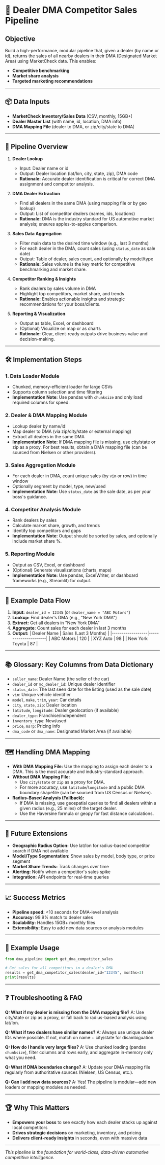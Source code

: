 # 🏁 Dealer DMA Competitor Sales Pipeline

## Objective
Build a high-performance, modular pipeline that, given a dealer (by name or id), returns the sales of all nearby dealers in their DMA (Designated Market Area) using MarketCheck data. This enables:
- **Competitive benchmarking**
- **Market share analysis**
- **Targeted marketing recommendations**

---

## 📦 Data Inputs
- **MarketCheck Inventory/Sales Data** (CSV, monthly, 15GB+)
- **Dealer Master List** (with name, id, location, DMA info)
- **DMA Mapping File** (dealer to DMA, or zip/city/state to DMA)

---

## 🔄 Pipeline Overview

1. **Dealer Lookup**
   - Input: Dealer name or id
   - Output: Dealer location (lat/lon, city, state, zip), DMA code
   - **Rationale:** Accurate dealer identification is critical for correct DMA assignment and competitor analysis.

2. **DMA Dealer Extraction**
   - Find all dealers in the same DMA (using mapping file or by geo lookup)
   - Output: List of competitor dealers (names, ids, locations)
   - **Rationale:** DMA is the industry standard for US automotive market analysis; ensures apples-to-apples comparison.

3. **Sales Data Aggregation**
   - Filter main data to the desired time window (e.g., last 3 months)
   - For each dealer in the DMA, count sales (using `status_date` as sale date)
   - Output: Table of dealer, sales count, and optionally by model/type
   - **Rationale:** Sales volume is the key metric for competitive benchmarking and market share.

4. **Competitor Ranking & Insights**
   - Rank dealers by sales volume in DMA
   - Highlight top competitors, market share, and trends
   - **Rationale:** Enables actionable insights and strategic recommendations for your boss/clients.

5. **Reporting & Visualization**
   - Output as table, Excel, or dashboard
   - (Optional) Visualize on map or as charts
   - **Rationale:** Clear, client-ready outputs drive business value and decision-making.

---

## 🛠️ Implementation Steps

### 1. **Data Loader Module**
- Chunked, memory-efficient loader for large CSVs
- Supports column selection and time filtering
- **Implementation Note:** Use pandas with `chunksize` and only load required columns for speed.

### 2. **Dealer & DMA Mapping Module**
- Lookup dealer by name/id
- Map dealer to DMA (via zip/city/state or external mapping)
- Extract all dealers in the same DMA
- **Implementation Note:** If DMA mapping file is missing, use city/state or zip as a proxy. For best results, obtain a DMA mapping file (can be sourced from Nielsen or other providers).

### 3. **Sales Aggregation Module**
- For each dealer in DMA, count unique sales (by `vin` or row) in time window
- Optionally segment by model, type, new/used
- **Implementation Note:** Use `status_date` as the sale date, as per your boss's guidance.

### 4. **Competitor Analysis Module**
- Rank dealers by sales
- Calculate market share, growth, and trends
- Identify top competitors and gaps
- **Implementation Note:** Output should be sorted by sales, and optionally include market share %.

### 5. **Reporting Module**
- Output as CSV, Excel, or dashboard
- (Optional) Generate visualizations (charts, maps)
- **Implementation Note:** Use pandas, ExcelWriter, or dashboard frameworks (e.g., Streamlit) for output.

---

## 🧩 Example Data Flow

1. **Input:** `dealer_id = 12345` (or `dealer_name = "ABC Motors"`)
2. **Lookup:** Find dealer's DMA (e.g., "New York DMA")
3. **Extract:** Get all dealers in "New York DMA"
4. **Aggregate:** Count sales for each dealer in last 3 months
5. **Output:**
   | Dealer Name      | Sales (Last 3 Months) |
   |------------------|----------------------|
   | ABC Motors       | 120                  |
   | XYZ Auto         | 98                   |
   | New York Toyota  | 87                   |

---

## 📚 Glossary: Key Columns from Data Dictionary
- `seller_name`: Dealer Name (the seller of the car)
- `dealer_id` or `mc_dealer_id`: Unique dealer identifier
- `status_date`: The last seen date for the listing (used as the sale date)
- `vin`: Unique vehicle identifier
- `model`, `make`, `trim`, `year`: Car details
- `city`, `state`, `zip`: Dealer location
- `latitude`, `longitude`: Dealer geolocation (if available)
- `dealer_type`: Franchise/independent
- `inventory_type`: New/used
- `price`, `msrp`: Pricing info
- `dma_code` or `dma_name`: Designated Market Area (if available)

---

## 🗺️ Handling DMA Mapping
- **With DMA Mapping File:** Use the mapping to assign each dealer to a DMA. This is the most accurate and industry-standard approach.
- **Without DMA Mapping File:**
  - Use `city`/`state` or `zip` as a proxy for DMA.
  - For more accuracy, use `latitude`/`longitude` and a public DMA boundary shapefile (can be sourced from US Census or Nielsen).
- **Radius-Based Analysis (Fallback):**
  - If DMA is missing, use geospatial queries to find all dealers within a given radius (e.g., 25 miles) of the target dealer.
  - Use the Haversine formula or geopy for fast distance calculations.

---

## 🚀 Future Extensions
- **Geographic Radius Option:** Use lat/lon for radius-based competitor search if DMA not available
- **Model/Type Segmentation:** Show sales by model, body type, or price segment
- **Market Share Trends:** Track changes over time
- **Alerting:** Notify when a competitor's sales spike
- **Integration:** API endpoints for real-time queries

---

## 📈 Success Metrics
- **Pipeline speed:** <10 seconds for DMA-level analysis
- **Accuracy:** 99.9% match to dealer sales
- **Scalability:** Handles 15GB+ monthly files
- **Extensibility:** Easy to add new data sources or analysis modules

---

## 📝 Example Usage

```python
from dma_pipeline import get_dma_competitor_sales

# Get sales for all competitors in a dealer's DMA
results = get_dma_competitor_sales(dealer_id="12345", months=3)
print(results)
```

---

## ❓ Troubleshooting & FAQ

**Q: What if my dealer is missing from the DMA mapping file?**
A: Use city/state or zip as a proxy, or fall back to radius-based analysis using lat/lon.

**Q: What if two dealers have similar names?**
A: Always use unique dealer IDs where possible. If not, match on name + city/state for disambiguation.

**Q: How do I handle very large files?**
A: Use chunked loading (pandas `chunksize`), filter columns and rows early, and aggregate in-memory only what you need.

**Q: What if DMA boundaries change?**
A: Update your DMA mapping file regularly from authoritative sources (Nielsen, US Census, etc.).

**Q: Can I add new data sources?**
A: Yes! The pipeline is modular—add new loaders or mapping modules as needed.

---

## 🏆 Why This Matters
- **Empowers your boss** to see exactly how each dealer stacks up against local competitors
- **Drives strategic decisions** on marketing, inventory, and pricing
- **Delivers client-ready insights** in seconds, even with massive data

---

*This pipeline is the foundation for world-class, data-driven automotive competitive intelligence.* 